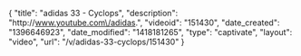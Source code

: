 {
    "title": "adidas 33 - Cyclops",
    "description": "http:\/\/www.youtube.com\/adidas.",
    "videoid": "151430",
    "date_created": "1396646923",
    "date_modified": "1418181265",
    "type": "captivate",
    "layout": "video",
    "url": "\/v\/adidas-33-cyclops\/151430"
}